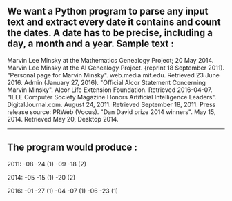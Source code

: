 We want a Python program to parse any input text and extract every date it contains and
count the dates. A date has to be precise, including a day, a month and a year.
Sample text :
---------------------------------------------------------------------------------------------
Marvin Lee Minsky at the Mathematics Genealogy Project; 20 May 2014.
Marvin Lee Minsky at the AI Genealogy Project. {reprint 18 September 2011).
"Personal page for Marvin Minsky". web.media.mit.edu. Retrieved 23 June 2016.
Admin (January 27, 2016). "Official Alcor Statement Concerning Marvin Minsky".
Alcor Life Extension Foundation. Retrieved 2016-04-07.
"IEEE Computer Society Magazine Honors Artificial Intelligence Leaders".
DigitalJournal.com. August 24, 2011. Retrieved September 18, 2011.
Press release source: PRWeb (Vocus).
"Dan David prize 2014 winners". May 15, 2014. Retrieved May 20, Desktop 2014.

---------------------------------------------------------------------------------------------
The program would produce :
------
2011:
-08
-24 (1)
-09
-18 (2)

2014:
-05
-15 (1)
-20 (2)

2016:
-01
-27 (1)
-04
-07 (1)
-06
-23 (1) 
